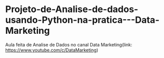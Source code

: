 # Projeto-de-Analise-de-dados-usando-Python-na-pratica---Data-Marketing


Aula feita de Analise de Dados no canal Data Marketing(link: https://www.youtube.com/c/DataMarketing)
